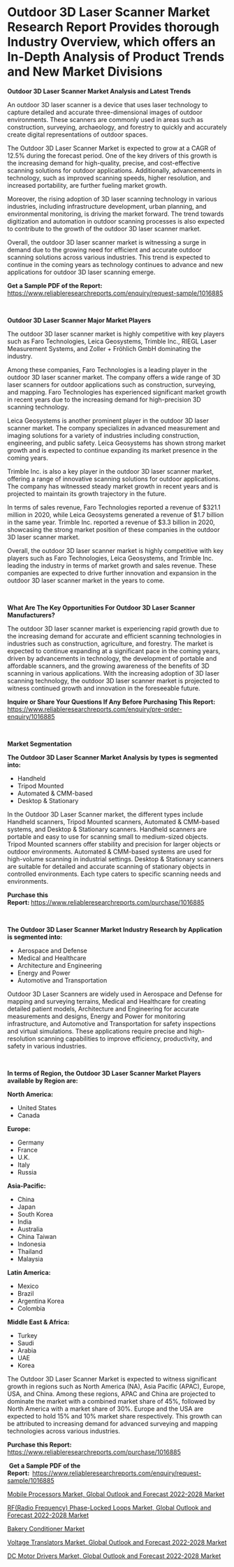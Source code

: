 <p><h1>Outdoor 3D Laser Scanner Market Research Report Provides thorough Industry Overview, which offers an In-Depth Analysis of Product Trends and New Market Divisions</h1></p><p><strong>Outdoor 3D Laser Scanner Market Analysis and Latest Trends</strong></p>
<p><p>An outdoor 3D laser scanner is a device that uses laser technology to capture detailed and accurate three-dimensional images of outdoor environments. These scanners are commonly used in areas such as construction, surveying, archaeology, and forestry to quickly and accurately create digital representations of outdoor spaces.</p><p>The Outdoor 3D Laser Scanner Market is expected to grow at a CAGR of 12.5% during the forecast period. One of the key drivers of this growth is the increasing demand for high-quality, precise, and cost-effective scanning solutions for outdoor applications. Additionally, advancements in technology, such as improved scanning speeds, higher resolution, and increased portability, are further fueling market growth.</p><p>Moreover, the rising adoption of 3D laser scanning technology in various industries, including infrastructure development, urban planning, and environmental monitoring, is driving the market forward. The trend towards digitization and automation in outdoor scanning processes is also expected to contribute to the growth of the outdoor 3D laser scanner market.</p><p>Overall, the outdoor 3D laser scanner market is witnessing a surge in demand due to the growing need for efficient and accurate outdoor scanning solutions across various industries. This trend is expected to continue in the coming years as technology continues to advance and new applications for outdoor 3D laser scanning emerge.</p></p>
<p><strong>Get a Sample PDF of the Report:&nbsp;</strong> <a href="https://www.reliableresearchreports.com/enquiry/request-sample/1016885">https://www.reliableresearchreports.com/enquiry/request-sample/1016885</a></p>
<p>&nbsp;</p>
<p><strong>Outdoor 3D Laser Scanner Major Market Players</strong></p>
<p><p>The outdoor 3D laser scanner market is highly competitive with key players such as Faro Technologies, Leica Geosystems, Trimble Inc., RIEGL Laser Measurement Systems, and Zoller + Fröhlich GmbH dominating the industry.</p><p>Among these companies, Faro Technologies is a leading player in the outdoor 3D laser scanner market. The company offers a wide range of 3D laser scanners for outdoor applications such as construction, surveying, and mapping. Faro Technologies has experienced significant market growth in recent years due to the increasing demand for high-precision 3D scanning technology.</p><p>Leica Geosystems is another prominent player in the outdoor 3D laser scanner market. The company specializes in advanced measurement and imaging solutions for a variety of industries including construction, engineering, and public safety. Leica Geosystems has shown strong market growth and is expected to continue expanding its market presence in the coming years.</p><p>Trimble Inc. is also a key player in the outdoor 3D laser scanner market, offering a range of innovative scanning solutions for outdoor applications. The company has witnessed steady market growth in recent years and is projected to maintain its growth trajectory in the future.</p><p>In terms of sales revenue, Faro Technologies reported a revenue of $321.1 million in 2020, while Leica Geosystems generated a revenue of $1.7 billion in the same year. Trimble Inc. reported a revenue of $3.3 billion in 2020, showcasing the strong market position of these companies in the outdoor 3D laser scanner market.</p><p>Overall, the outdoor 3D laser scanner market is highly competitive with key players such as Faro Technologies, Leica Geosystems, and Trimble Inc. leading the industry in terms of market growth and sales revenue. These companies are expected to drive further innovation and expansion in the outdoor 3D laser scanner market in the years to come.</p></p>
<p>&nbsp;</p>
<p><strong>What Are The Key Opportunities For Outdoor 3D Laser Scanner Manufacturers?</strong></p>
<p><p>The outdoor 3D laser scanner market is experiencing rapid growth due to the increasing demand for accurate and efficient scanning technologies in industries such as construction, agriculture, and forestry. The market is expected to continue expanding at a significant pace in the coming years, driven by advancements in technology, the development of portable and affordable scanners, and the growing awareness of the benefits of 3D scanning in various applications. With the increasing adoption of 3D laser scanning technology, the outdoor 3D laser scanner market is projected to witness continued growth and innovation in the foreseeable future.</p></p>
<p><strong>Inquire or Share Your Questions If Any Before Purchasing This Report:</strong> <a href="https://www.reliableresearchreports.com/enquiry/pre-order-enquiry/1016885">https://www.reliableresearchreports.com/enquiry/pre-order-enquiry/1016885</a></p>
<p>&nbsp;</p>
<p><strong>Market Segmentation</strong></p>
<p><strong>The Outdoor 3D Laser Scanner Market Analysis by types is segmented into:</strong></p>
<p><ul><li>Handheld</li><li>Tripod Mounted</li><li>Automated & CMM-based</li><li>Desktop & Stationary</li></ul></p>
<p><p>In the Outdoor 3D Laser Scanner market, the different types include Handheld scanners, Tripod Mounted scanners, Automated & CMM-based systems, and Desktop & Stationary scanners. Handheld scanners are portable and easy to use for scanning small to medium-sized objects. Tripod Mounted scanners offer stability and precision for larger objects or outdoor environments. Automated & CMM-based systems are used for high-volume scanning in industrial settings. Desktop & Stationary scanners are suitable for detailed and accurate scanning of stationary objects in controlled environments. Each type caters to specific scanning needs and environments.</p></p>
<p><strong>Purchase this Report:&nbsp;</strong><a href="https://www.reliableresearchreports.com/purchase/1016885">https://www.reliableresearchreports.com/purchase/1016885</a></p>
<p>&nbsp;</p>
<p><strong>The Outdoor 3D Laser Scanner Market Industry Research by Application is segmented into:</strong></p>
<p><ul><li>Aerospace and Defense</li><li>Medical and Healthcare</li><li>Architecture and Engineering</li><li>Energy and Power</li><li>Automotive and Transportation</li></ul></p>
<p><p>Outdoor 3D Laser Scanners are widely used in Aerospace and Defense for mapping and surveying terrains, Medical and Healthcare for creating detailed patient models, Architecture and Engineering for accurate measurements and designs, Energy and Power for monitoring infrastructure, and Automotive and Transportation for safety inspections and virtual simulations. These applications require precise and high-resolution scanning capabilities to improve efficiency, productivity, and safety in various industries.</p></p>
<p>&nbsp;</p>
<p><strong>In terms of Region, the Outdoor 3D Laser Scanner Market Players available by Region are:</strong></p>
<p>
    <p> <strong> North America: </strong>
        <ul>
            <li>United States</li>
            <li>Canada</li>
        </ul>
        </p> 
    <p> <strong> Europe: </strong>
        <ul>
            <li>Germany</li>
            <li>France</li>
            <li>U.K.</li>
            <li>Italy</li>
            <li>Russia</li>
        </ul>
        </p> 
    <p> <strong> Asia-Pacific: </strong>
        <ul>
            <li>China</li>
            <li>Japan</li>
            <li>South Korea</li>
            <li>India</li>
            <li>Australia</li>
            <li>China Taiwan</li>
            <li>Indonesia</li>
            <li>Thailand</li>
            <li>Malaysia</li>
        </ul>
        </p> 
    <p> <strong> Latin America: </strong>
        <ul>
            <li>Mexico</li>
            <li>Brazil</li>
            <li>Argentina Korea</li>
            <li>Colombia</li>
        </ul>
        </p> 
    <p> <strong> Middle East & Africa: </strong>
        <ul>
            <li>Turkey</li>
            <li>Saudi</li>
            <li>Arabia</li>
            <li>UAE</li>
            <li>Korea</li>
        </ul>
    </p>
    </p>
<p><p>The Outdoor 3D Laser Scanner Market is expected to witness significant growth in regions such as North America (NA), Asia Pacific (APAC), Europe, USA, and China. Among these regions, APAC and China are projected to dominate the market with a combined market share of 45%, followed by North America with a market share of 30%. Europe and the USA are expected to hold 15% and 10% market share respectively. This growth can be attributed to increasing demand for advanced surveying and mapping technologies across various industries.</p></p>
<p><strong>Purchase this Report: </strong><a href="https://www.reliableresearchreports.com/purchase/1016885">https://www.reliableresearchreports.com/purchase/1016885</a></p>
<p>&nbsp;<strong>Get a Sample PDF of the Report:&nbsp;&nbsp;</strong><a href="https://www.reliableresearchreports.com/enquiry/request-sample/1016885">https://www.reliableresearchreports.com/enquiry/request-sample/1016885</a></p>
<p><strong></strong></p>
<p><p><a href="https://github.com/nancykennedykellievqfqt2/Market-Research-Report-List-1/blob/main/mobile-processors-market-global-outlook-and-forecast-2022-2028-market.md">Mobile Processors Market, Global Outlook and Forecast 2022-2028 Market</a></p><p><a href="https://github.com/NorbertYates/Market-Research-Report-List-3/blob/main/rfradio-frequency-phase-locked-loops-market-global-outlook-and-forecast-2022-2028-market.md">RF(Radio Frequency) Phase-Locked Loops Market, Global Outlook and Forecast 2022-2028 Market</a></p><p><a href="https://issuu.com/reportprime-2/docs/bakery-conditioner-market-size-2030.pptx">Bakery Conditioner Market</a></p><p><a href="https://github.com/prosalinda88/Market-Research-Report-List-3/blob/main/voltage-translators-market-global-outlook-and-forecast-2022-2028-market.md">Voltage Translators Market, Global Outlook and Forecast 2022-2028 Market</a></p><p><a href="https://github.com/globismark/Market-Research-Report-List-1/blob/main/dc-motor-drivers-market-global-outlook-and-forecast-2022-2028-market.md">DC Motor Drivers Market, Global Outlook and Forecast 2022-2028 Market</a></p></p>